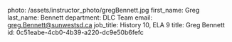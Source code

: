 photo: /assets/instructor_photo/gregBennett.jpg
first_name: Greg
last_name: Bennett
department: DLC Team
email: greg.Bennett@sunwestsd.ca
job_title: History 10, ELA 9
title: Greg Bennett
id: 0c51eabe-4cb0-4b39-a220-dc9e50b6fefc
